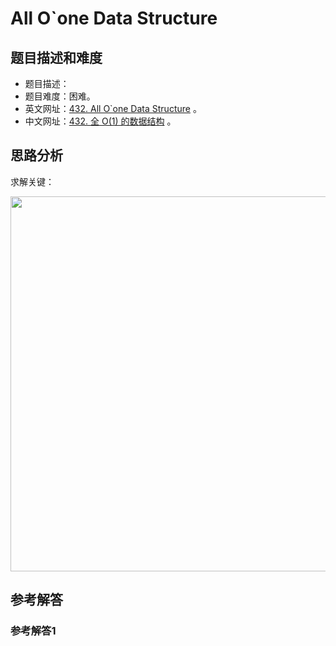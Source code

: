 # All O`one Data Structure

## 题目描述和难度
+ 题目描述：
+ 题目难度：困难。
+ 英文网址：[432. All O`one Data Structure](https://leetcode.com/problems/all-oone-data-structure/description/)  。
+ 中文网址：[432. 全 O(1) 的数据结构](https://leetcode-cn.com/problems/all-oone-data-structure/description/)  。
## 思路分析
求解关键：

<img src="https://liweiwei1419.github.io/images/leetcode-solution/" width="600">

## 参考解答
### 参考解答1

```java

```